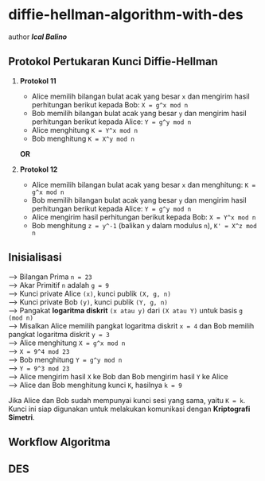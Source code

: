 # diffie-hellman-algorithm-with-des

author **_Ical Balino_**

## Protokol Pertukaran Kunci Diffie-Hellman
1. **Protokol 11**
    - Alice memilih bilangan bulat acak yang besar `x` dan mengirim hasil perhitungan berikut kepada Bob: `X = g^x mod n`
    - Bob memilih bilangan bulat acak yang besar `y` dan mengirim hasil perhitungan berikut kepada Alice: `Y = g^y mod n`
    - Alice menghitung `K = Y^x mod n`
    - Bob menghitung `K = X^y mod n`

    **OR**

2. **Protokol 12**
    - Alice memilih bilangan bulat acak yang besar `x` dan menghitung: `K = g^x mod n`
    - Bob memilih bilangan bulat acak yang besar `y` dan mengirim hasil perhitungan berikut kepada Alice: `Y = g^y mod n`
    - Alice mengirim hasil perhitungan berikut kepada Bob: `X = Y^x mod n`
    - Bob menghitung `z = y^-1` (balikan `y` dalam modulus `n`), `K' = X^z mod n`

## Inisialisasi
--> Bilangan Prima `n = 23` <br>
--> Akar Primitif `n` adalah `g = 9` <br>
--> Kunci private Alice `(x)`, kunci publik `(X, g, n)` <br>
--> Kunci private Bob `(y)`, kunci publik `(Y, g, n)` <br>
--> Pangakat **logaritma diskrit** `(x atau y)` dari `(X atau Y)` untuk basis `g (mod n)` <br>
--> Misalkan Alice memilih pangkat logaritma diskrit `x = 4` dan Bob memilih pangkat logaritma diskrit `y = 3` <br>
--> Alice menghitung `X = g^x mod n` <br>
--> `X = 9^4 mod 23` <br>
--> Bob menghitung `Y = g^y mod n` <br>
--> `Y = 9^3 mod 23` <br>
--> Alice mengirim hasil `X` ke Bob dan Bob mengirim hasil `Y` ke Alice <br>
--> Alice dan Bob menghitung kunci `K`, hasilnya `k = 9`

Jika Alice dan Bob sudah mempunyai kunci sesi yang sama, yaitu `K = k`. Kunci ini siap digunakan untuk melakukan komunikasi dengan **Kriptografi Simetri**.

## Workflow Algoritma 

## DES